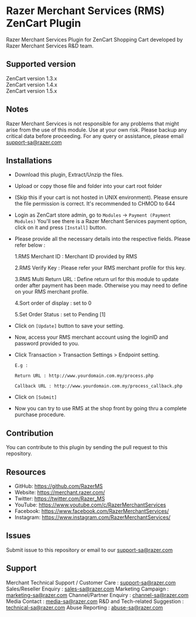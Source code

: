 Razer Merchant Services (RMS) ZenCart Plugin
===============

Razer Merchant Services Plugin for ZenCart Shopping Cart developed by Razer Merchant Services R&D team.


Supported version
-----------------

ZenCart version 1.3.x<br>
ZenCart version 1.4.x<br>
ZenCart version 1.5.x<br>


Notes
-----

Razer Merchant Services is not responsible for any problems that might arise from the use of this module. 
Use at your own risk. Please backup any critical data before proceeding. For any query or 
assistance, please email support-sa@razer.com 


Installations
-------------

- Download this plugin, Extract/Unzip the files. 

- Upload or copy those file and folder into your cart root folder

- (Skip this if your cart is not hosted in UNIX environment). 
Please ensure the file permission is correct. It's recommended to CHMOD to 644

- Login as ZenCart store admin, go to `Modules` -> `Payment (Payment Modules)`
    You'll see there is a Razer Merchant Services payment option, click on it and press `[Install]` button.

- Please provide all the necessary details into the respective fields. Please refer below :

    1.RMS Merchant ID : Merchant ID provided by RMS

    2.RMS Verify Key : Please refer your RMS merchant profile for this key.

    3.RMS Multi Return URL : Define return url for this module to update order after payment has been made.
     Otherwise you may need to define on your RMS merchant profile.

    4.Sort order of display : set to 0
    
    5.Set Order Status : set to Pending [1]

- Click on `[Update]` button to save your setting.

- Now, access your RMS merchant account using the loginID and password provided to you.

- Click Transaction > Transaction Settings > Endpoint setting.

    `E.g :`

    `Return URL : http://www.yourdomain.com.my/process.php`

    `Callback URL : http://www.yourdomain.com.my/process_callback.php`

- Click on `[Submit]`

- Now you can try to use RMS at the shop front by going thru a complete purchase procedure.
 


Contribution
------------

You can contribute to this plugin by sending the pull request to this repository.


## Resources

- GitHub: https://github.com/RazerMS
- Website: https://merchant.razer.com/
- Twitter: https://twitter.com/Razer_MS
- YouTube: https://www.youtube.com/c/RazerMerchantServices
- Facebook: https://www.facebook.com/RazerMerchantServices/
- Instagram: https://www.instagram.com/RazerMerchantServices/

Issues
------------

Submit issue to this repository or email to our support-sa@razer.com


Support
-------

Merchant Technical Support / Customer Care : support-sa@razer.com
Sales/Reseller Enquiry : sales-sa@razer.com
Marketing Campaign : marketing-sa@razer.com
Channel/Partner Enquiry : channel-sa@razer.com
Media Contact : media-sa@razer.com
R&D and Tech-related Suggestion : technical-sa@razer.com
Abuse Reporting : abuse-sa@razer.com
